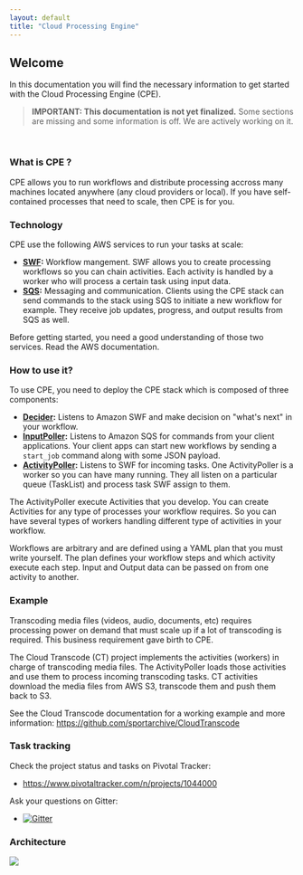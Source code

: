 ```yaml
---
layout: default
title: "Cloud Processing Engine"
---
```


## Welcome

In this documentation you will find the necessary information to get started with the Cloud Processing Engine (CPE).


> **IMPORTANT: This documentation is not yet finalized.** Some sections are missing and some information is off. We are actively working on it.


<br>

### What is CPE ?

CPE allows you to run workflows and distribute processing accross many machines located anywhere (any cloud providers or local). If you have self-contained processes that need to scale, then CPE is for you. 

### Technology

CPE use the following AWS services to run your tasks at scale:

   - **[SWF](http://aws.amazon.com/swf/):** Workflow mangement. SWF allows you to create processing workflows so you can chain activities. Each activity is handled by a worker who will process a certain task using input data.
   - **[SQS](http://aws.amazon.com/sqs/):** Messaging and communication. Clients using the CPE stack can send commands to the stack using SQS to initiate a new workflow for example. They receive job updates, progress, and output results from SQS as well.

Before getting started, you need a good understanding of those two services. Read the AWS documentation.

### How to use it?

To use CPE, you need to deploy the CPE stack which is composed of three components:

   - **[Decider](comp/decider.html):** Listens to Amazon SWF and make decision on "what's next" in your workflow.
   - **[InputPoller](comp/inputpoller.html):** Listens to Amazon SQS for commands from your client applications. Your client apps can start new workflows by sending a `start_job` command along with some JSON payload.
   - **[ActivityPoller](comp/activitypoller.html):** Listens to SWF for incoming tasks. One ActivityPoller is a worker so you can have many running. They all listen on a particular queue (TaskList) and process task SWF assign to them.

The ActivityPoller execute Activities that you develop. You can create Activities for any type of processes your workflow requires. So you can have several types of workers handling different type of activities in your workflow.

Workflows are arbitrary and are defined using a YAML plan that you must write yourself. The plan defines your workflow steps and which activity execute each step. Input and Output data can be passed on from one activity to another.

### Example

Transcoding media files (videos, audio, documents, etc) requires processing power on demand that must scale up if a lot of transcoding is required. This business requirement gave birth to CPE.

The Cloud Transcode (CT) project implements the activities (workers) in charge of transcoding media files. The ActivityPoller loads those activities and use them to process incoming transcoding tasks. CT activities download the media files from AWS S3, transcode them and push them back to S3.

See the Cloud Transcode documentation for a working example and more information: https://github.com/sportarchive/CloudTranscode

### Task tracking
Check the project status and tasks on Pivotal Tracker:

   - https://www.pivotaltracker.com/n/projects/1044000

Ask your questions on Gitter:

   - [![Gitter](https://badges.gitter.im/Join%20Chat.svg)](https://gitter.im/sportarchive/CloudTranscode?utm_source=badge&utm_medium=badge&utm_campaign=pr-badge)

### Architecture

<img src="https://github.com/sportarchive/CloudProcessingEngine/raw/images/high_level_arch.png?raw=true">

